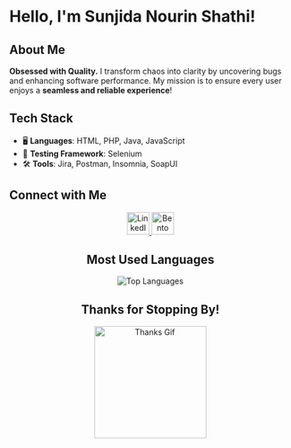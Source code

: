 # Hello, I'm Sunjida Nourin Shathi!

## About Me
**Obsessed with Quality.** I transform chaos into clarity by uncovering bugs and enhancing software performance. My mission is to ensure every user enjoys a **seamless and reliable experience**!

## Tech Stack

- 🖥️ **Languages**: HTML, PHP, Java, JavaScript
- 🧪 **Testing Framework**: Selenium
- 🛠️ **Tools**: Jira, Postman, Insomnia, SoapUI

## Connect with Me
<div align="center">
  <a href="https://www.linkedin.com/in/sunjidanourinshathi/">
    <img src="https://img.icons8.com/color/48/000000/linkedin.png" alt="LinkedIn" width="40">
  </a>
  <a href="https://bento.me/sunjida">
    <img src="https://img.icons8.com/color/48/000000/internet.png" alt="Bento Profile" width="40">
  </a>

## Most Used Languages
![Top Languages](https://github-readme-stats.vercel.app/api/top-langs/?username=SunjidaShathi&layout=compact&theme=radical)



<div align="center">
  <h2>Thanks for Stopping By!</h2>
  <img src="https://media.giphy.com/media/LmmNZW2zKlJnAO5HuH/giphy.gif?cid=790b7611jsjouwvfh9rq1q1slpasgdka169dk0sadnwp9smw&ep=v1_gifs_search&rid=giphy.gif&ct=g" alt="Thanks Gif" width="200">
</div>
